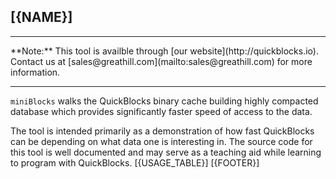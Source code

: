 ## [{NAME}]

<hr>
**Note:** This tool is availble through [our website](http://quickblocks.io). Contact us at [sales@greathill.com](mailto:sales@greathill.com) for more information.
<hr>

`miniBlocks` walks the QuickBlocks binary cache building highly compacted database which provides significantly faster speed of access to the data.

The tool is intended primarily as a demonstration of how fast QuickBlocks can be depending on what data one is interesting in. The source code for this tool is well documented and may serve as a teaching aid while learning to program with QuickBlocks.
[{USAGE_TABLE}]
[{FOOTER}]
